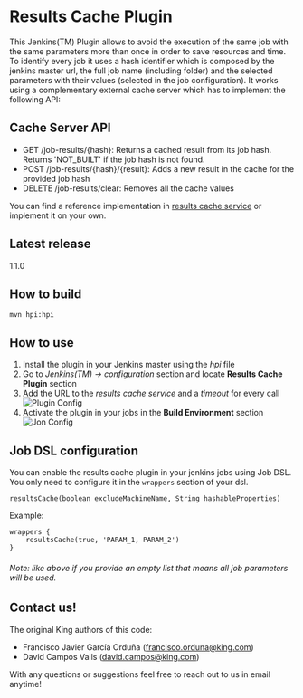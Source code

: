 Results Cache Plugin
====================
This Jenkins(TM) Plugin allows to avoid the execution of the same job with the same parameters more than once in order
to save resources and time.
To identify every job it uses a hash identifier which is composed by the jenkins master url, the full job name (including folder) and
the selected parameters with their values (selected in the job configuration).
It works using a complementary external cache server which has to implement the following API:

Cache Server API
----------------
* GET /job-results/{hash}: Returns a cached result from its job hash. Returns 'NOT_BUILT' if the job hash is not found.
* POST /job-results/{hash}/{result}: Adds a new result in the cache for the provided job hash
* DELETE /job-results/clear: Removes all the cache values

You can find a reference implementation in [results cache service](https://github.com/king/results-cache-service) or implement it on your own.

Latest release
--------------
1.1.0

How to build
------------
```mvn hpi:hpi```

How to use
----------
1. Install the plugin in your Jenkins master using the *hpi* file
2. Go to *Jenkins(TM) -> configuration* section and locate **Results Cache Plugin** section
3. Add the URL to the *results cache service* and a *timeout* for every call ![Plugin Config](./docs/plugin-config.png)
4. Activate the plugin in your jobs in the **Build Environment** section ![Jon Config](./docs/job-config.png)

Job DSL configuration
---------------------
You can enable the results cache plugin in your jenkins jobs using Job DSL. You only need to configure it in the `wrappers` section of your dsl.

```
resultsCache(boolean excludeMachineName, String hashableProperties)
```

Example:
```
wrappers {
    resultsCache(true, 'PARAM_1, PARAM_2')
}
```


###### Note: like above if you provide an empty list that means all job parameters will be used.

Contact us!
------------

The original King authors of this code:

 - Francisco Javier García Orduña (francisco.orduna@king.com)
 - David Campos Valls (david.campos@king.com)

With any questions or suggestions feel free to reach out to us in email anytime!
